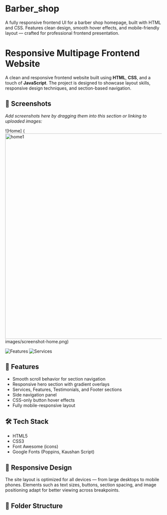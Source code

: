 # Barber_shop
A fully responsive frontend UI for a barber shop homepage, built with HTML and CSS. Features clean design, smooth hover effects, and mobile-friendly layout — crafted for professional frontend presentation.


# Responsive Multipage Frontend Website

A clean and responsive frontend website built using **HTML**, **CSS**, and a touch of **JavaScript**. The project is designed to showcase layout skills, responsive design techniques, and section-based navigation.

## 📸 Screenshots

_Add screenshots here by dragging them into this section or linking to uploaded images:_

![Home]
(<img width="1115" height="660" alt="home1" src="https://github.com/user-attachments/assets/03fee55e-377e-4468-801b-77a86f56bca6" />
images/screenshot-home.png)

![Features](images/screenshot-features.png)
![Services](images/screenshot-services.png)

## 📁 Features

- Smooth scroll behavior for section navigation  
- Responsive hero section with gradient overlays  
- Services, Features, Testimonials, and Footer sections  
- Side navigation panel  
- CSS-only button hover effects  
- Fully mobile-responsive layout  

## 🛠️ Tech Stack

- HTML5  
- CSS3  
- Font Awesome (icons)  
- Google Fonts (Poppins, Kaushan Script)

## 📱 Responsive Design

The site layout is optimized for all devices — from large desktops to mobile phones. Elements such as text sizes, buttons, section spacing, and image positioning adapt for better viewing across breakpoints.

## 📂 Folder Structure

